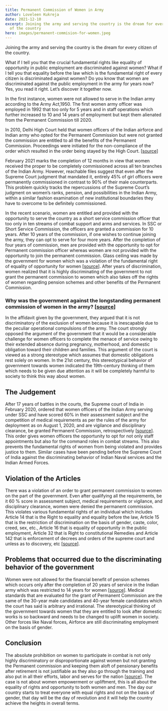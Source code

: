 ```yaml
---
title: Permanent Commission of Women in Army
author: Loveleen Kukreja
date: 2021-12-10
excerpt: Joining the army and serving the country is the dream for every citizen
  of the country
hero: images/permanent-commision-for-women.jpeg
---
```

Joining the army and serving the country is the dream for every citizen of the country. 

What if I tell you that the crucial fundamental rights like equality of opportunity in public employment are discriminated against women? What if I tell you that equality before the law which is the fundamental right of every citizen is discriminated against women? Do you know that women are discriminated against the public employment in the army for years now? Yes, you read it right. Let’s discover it together now.

In the first instance, women were not allowed to serve in the Indian army according to the Army Act,1950. The first women army officer was employed in 1992 that too only for 5 years and in staff operations which further increased to 10 and 14 years of employment but kept them alienated from the Permanent Commission till 2020.

In 2010, Delhi High Court held that women officers of the Indian airforce and Indian army who opted for the Permanent Commission but were not granted the commission are entitled to all the benefits of the Permanent Commission. Proceedings were initiated for the non-compliance of the order which resulted in the order being stayed by the High Court. [[source](https://www.drishtiias.com/daily-updates/daily-news-analysis/women-eligible-for-permanent-commission)]

February 2021 marks the completion of 12 months in view that women received the proper to be completely commissioned across all ten branches of the Indian Army. However, reachable files suggest that even after the Supreme Court judgment that mandated it, entirely 45% of girl officers were permanently commissioned in contrast to 90% of their male counterparts. This problem quickly tracks the repercussions of the Supreme Court’s judgment on women’s ranks, pension, and possibilities in the Indian Army, within a similar fashion examination of new institutional boundaries they have to overcome to be definitely commissioned.

In the recent scenario, women are entitled and provided with the opportunity to serve the country as a short service commission officer that too only in ten streams of combat support and arms and services. In SSC or Short Service Commission, the officers are granted a commission for 10 years. After 10 years of the commission, if one wishes to continue joining the army, they can opt to serve for four more years. After the completion of four years of commission, men are provided with the opportunity to opt for Permanent commission officer whereas women are not provided with the opportunity to join the permanent commission. Glass ceiling was made by the government for women which was a violation of the fundamental right of equality of opportunity for women [[source](https://www.insightsonindia.com/2021/11/13/permanent-commission-for-women-officers/#:~:text=A%20Permanent%20Commission%20means%20a,choose%20a%20four%2Dyear%20extension)]. After years of discrimination, women realized that it is highly discriminating of the government to not grant the permanent commission to women which also takes off the rights of women regarding pension schemes and other benefits of the Permanent Commission.

### Why was the government against the longstanding permanent commission of women in the army? [[source](https://indianexpress.com/article/explained/women-in-army-what-supreme-court-said-6273177/)]

In the affidavit given by the government, they argued that it is not discriminatory of the exclusion of women because it is inescapable due to the peculiar operational compulsions of the army. The court strongly opposed the argument of the government that it would be a considerable challenge for women officers to complete the menace of service owing to their extended absence during pregnancy, motherhood, and domestic obligation toward their children and families. This argument of the court is viewed as a strong stereotype which assumes that domestic obligations rest solely on women. In the 21st century, this stereotypical behavior of government towards women indicated the 19th-century thinking of them which needs to be given due attention as it will be completely harmful to society to think this way about women.

## The Judgement

After 17 years of battles in the courts, the Supreme court of India in February 2020, ordered that women officers of the Indian Army serving under SSC and have scored 60% in their assessment subject and the competition of medical requirements as per the rules of the army for deployment as on August 1, 2020, and are vigilance and disciplinary clearance, be granted Permanent Commission, retrospectively [[source](https://blog.ipleaders.in/permanent-commission-women-forces/)]. This order gives women officers the opportunity to opt for not only staff appointments but also for the command roles in combat streams. This also prevents the fundamental rights of women from being violated and provides justice to them. Similar cases have been pending before the Supreme Court of India against the discriminating behavior of Indian Naval services and the Indian Armed Forces.

## Violation of the Articles

There was a violation of an order to grant permanent commission to women on the part of the government. Even after qualifying all the requirements, be it 60 % score in assessment subject, medical requirements or vigilance, and disciplinary clearance, women were denied the permanent commission. This violates various fundamental rights of an individual which includes Article 14 that is the Right to equality and equality before the law, Article 15 that is the restriction of discrimination on the basis of gender, caste, color, creed, sex, etc., Article 16 that is equality of opportunity in the public employment, Article 32 that is Right to constitutional Remedies and Article 142 that is enforcement of decrees and orders of the supreme court and unless as to discovery, etc [[source](https://indiankanoon.org/search/?formInput=fundamental%20rights)].

## Problems that occurred due to the discriminating behavior of the government

Women were not allowed for the financial benefit of pension schemes which occurs only after the completion of 20 years of service in the Indian army which was restricted to 14 years for women [[source](https://www.indiatoday.in/india/story/supreme-court-indian-army-women-permanent-commission-pc-review-1783418-2021-03-25)]. Medical standards that are evaluated for the grant of Permanent Commission are the same of the 30-year male candidates and 40-year female candidates which the court has said is arbitrary and irrational. The stereotypical thinking of the government towards women that they are entitled to look after domestic works is so backward and needs to be changed to uplift women in society. Other forces like Naval forces, Airforce are still discriminating employment on the basis of gender.

## Conclusion

The absolute prohibition on women to participate in combat is not only highly discriminatory or disproportionate against women but not granting the Permanent commission and keeping them aloft of pensionary benefits after retirement is not justifiable as they also go through the training and also put in all their efforts, labor and serves for the nation [[source](https://www.thehindu.com/news/national/centre-agrees-to-grant-permanent-commission-to-11-women-army-officers/article37454454.ece)]. The case is not about women empowerment or upliftment, this is all about the equality of rights and opportunity to both women and men. The day our country starts to treat everyone with equal rights and not on the basis of gender, that day will be the day of revolution and it will help the country achieve the heights in overall terms.
